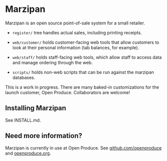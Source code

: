 # Marzipan

Marzipan is an open source point-of-sale system for a small retailer.

* `register/` tree handles actual sales, including printing receipts.

* `web/customer/` holds customer-facing web tools that allow customers
  to look at their personal information (tab balances, for example).  

* `web/staff/` holds staff-facing web tools, which allow staff to
   access data and manage ordering through the web.

* `scripts/` holds non-web scripts that can be run against the
  marzipan databases.

This is a work in progress.  There are many baked-in customizations for the
launch customer, Open Produce.  Collaborators are welcome!


Installing Marzipan
----------------

See INSTALL.md.


Need more information?
----------------------

Marzipan is currently in use at Open Produce.  See
[github.com/openproduce](https://github.com/openproduce) and [openproduce.org](http://openproduce.org).
